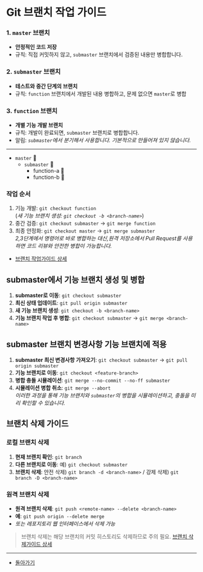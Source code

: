 # Git 브랜치 작업 가이드

### 1. `master` 브랜치

- **안정적인 코드 저장**
- 규칙: 직접 커밋하지 않고, `submaster` 브랜치에서 검증된 내용만 병합합니다.

### 2. `submaster` 브랜치

- **테스트와 중간 단계의 브랜치**
- 규칙: `function` 브랜치에서 개발된 내용 병합하고, 문제 없으면 `master`로 병합

### 3. `function` 브랜치

- **개별 기능 개발 브랜치**
- 규칙: 개발이 완료되면, `submaster` 브랜치로 병합합니다.
- 알림: _`submaster`에서 분기해서 사용합니다. 기본적으로 만들어져 있지 않습니다._

---

- `master` 🌳
  - `submaster` 🌿
    - function-a 🍃
    - function-b 🍃

### 작업 순서

1. 기능 개발: `git checkout function`  
   (_새 기능 브랜치 생성: `git checkout -b <branch-name>`_)
2. 중간 검증: `git checkout submaster` -> `git merge function`
3. 최종 안정화: `git checkout master` -> `git merge submaster`  
   _2,3단계에서 명령어로 바로 병합하는 대신,원격 저장소에서 Pull Request를 사용하면 코드 리뷰와 안전한 병합이 가능합니다._

- [브랜치 작업가이드 상세](./브랜치_작업가이드_상세.md)

## submaster에서 기능 브랜치 생성 및 병합

1. **submaster로 이동**: `git checkout submaster`
2. **최신 상태 업데이트**: `git pull origin submaster`
3. **새 기능 브랜치 생성**: `git checkout -b <branch-name>`
4. **기능 브랜치 작업 후 병합**: `git checkout submaster` -> `git merge <branch-name>`

## submaster 브랜치 변경사항 기능 브랜치에 적용

1. **submaster 최신 변경사항 가져오기**: `git checkout submaster` -> `git pull origin submaster`
2. **기능 브랜치로 이동**: `git checkout <feature-branch>`
3. **병합 충돌 시뮬레이션**: `git merge --no-commit --no-ff submaster`
4. **시뮬레이션 병합 취소**: `git merge --abort`  
   _이러한 과정을 통해 기능 브랜치와 `submaster`의 병합을 시뮬레이션하고, 충돌을 미리 확인할 수 있습니다._

## **브랜치 삭제 가이드**

### 로컬 브랜치 삭제

1. **현재 브랜치 확인**: `git branch`
2. **다른 브랜치로 이동**: 예) `git checkout submaster`
3. **브랜치 삭제**: 안전 삭제) `git branch -d <branch-name>` / 강제 삭제) `git branch -D <branch-name>`

### 원격 브랜치 삭제

- **원격 브랜치 삭제**: `git push <remote-name> --delete <branch-name>`
- **예**: `git push origin --delete merge`
- _또는 레포지토리 웹 인터페이스에서 삭제 가능_

> 브랜치 삭제는 해당 브랜치의 커밋 히스토리도 삭제하므로 주의 필요. [브랜치 삭제가이드 상세](./브랜치삭제.md)

---

- [돌아가기](/README.md)
